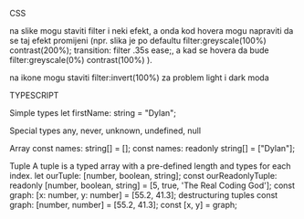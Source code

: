 CSS

na slike mogu staviti filter i neki efekt, a onda kod hovera mogu napraviti da se taj efekt promijeni (npr. slika je po defaultu filter:greyscale(100%) contrast(200%); transition: filter .35s ease;, a kad se hovera da bude filter:greyscale(0%) contrast(100%) ).

na ikone mogu staviti filter:invert(100%) za problem light i dark moda

TYPESCRIPT

Simple types
let firstName: string = "Dylan";

Special types
any, never, unknown, undefined, null

Array
const names: string[] = [];
const names: readonly string[] = ["Dylan"];

Tuple
A tuple is a typed array with a pre-defined length and types for each index.
let ourTuple: [number, boolean, string];
const ourReadonlyTuple: readonly [number, boolean, string] = [5, true, 'The Real Coding God'];
const graph: [x: number, y: number] = [55.2, 41.3];
destructuring tuples
const graph: [number, number] = [55.2, 41.3];
const [x, y] = graph;
